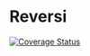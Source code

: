 # Reversi
[![Coverage Status](https://coveralls.io/repos/github/marc1107/Reversi/badge.svg?branch=main)](https://coveralls.io/github/marc1107/Reversi?branch=main)